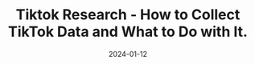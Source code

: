 ---
title: "Tiktok Research - How to Collect TikTok Data and What to Do with It."
collection: talks
permalink: /talks/2024-01-12-Tiktok-Research-How-to-Collect-TikTok-Data-and-What-to-Do-with-It
date: 2024-01-12
venue: 'Freie Universit&quot;at Berlin (IfPuK)'
venue: 'Freie Universit&quot;at Berlin (IfPuK), Berlin (Germany)'
citation: ' Lion Wedel, &quot;Tiktok Research - How to Collect TikTok Data and What to Do with It..&quot; Freie Universit&amp;quot;at Berlin (IfPuK), 1900.'
---